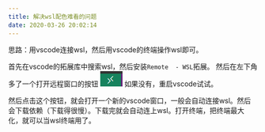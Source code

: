 ```yaml
---
title: 解决wsl配色难看的问题
date: 2020-03-26 20:02:14
---
```


思路：用vscode连接wsl，然后用vscode的终端操作wsl即可。

首先在vscode的拓展库中搜索wsl，然后安装```Remote  - WSL```拓展。
然后在左下角多了一个打开远程窗口的按钮
![在这里插入图片描述](解决wsl配色难看的问题/20200326195657106.png)
如果没有，重启vscode试试。

然后点击这个按钮，就会打开一个新的vscode窗口，一般会自动连接wsl。然后会下载依赖（下载得很慢）。下载完就会自动连上wsl。打开终端，把终端最大化，就可以当wsl终端用了。
